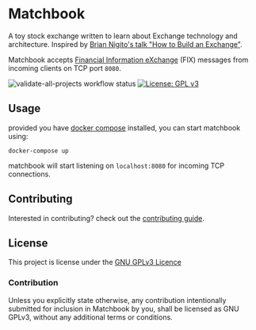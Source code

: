 # Matchbook

A toy stock exchange written to learn about Exchange technology and architecture. Inspired by [Brian Nigito's talk "How to Build an Exchange"](https://www.youtube.com/watch?v=b1e4t2k2KJY).

Matchbook accepts [Financial Information eXchange](https://en.wikipedia.org/wiki/Financial_Information_eXchange) (FIX) messages from incoming clients on TCP port `8080`.

![validate-all-projects workflow status](https://github.com/wbjohnston/matchbook/actions/workflows/validate-all-projects.yml/badge.svg)
[![License: GPL v3](https://img.shields.io/badge/License-GPLv3-blue.svg)](https://www.gnu.org/licenses/gpl-3.0)

## Usage

provided you have [docker compose](https://docs.docker.com/compose/install/) installed, you can start matchbook using:

```shell
docker-compose up
```

matchbook will start listening on `localhost:8080` for incoming TCP connections.

## Contributing

Interested in contributing? check out the [contributing guide](./CONTRIBUTING.md).

## License

This project is license under the [GNU GPLv3 Licence](./LICENSE)

### Contribution

Unless you explicitly state otherwise, any contribution intentionally submitted for inclusion in Matchbook by you, shall be licensed as GNU GPLv3, without any additional terms or conditions.
